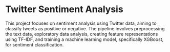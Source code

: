 # Twitter Sentiment Analysis

This project focuses on sentiment analysis using Twitter data, aiming to classify tweets as positive or negative. The pipeline involves preprocessing the text data, exploratory data analysis, creating feature representations using TF-IDF, and training a machine learning model, specifically XGBoost, for sentiment classification.



